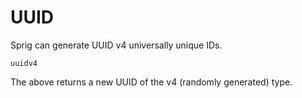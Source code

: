# UUID

Sprig can generate UUID v4 universally unique IDs.

```
uuidv4
```

The above returns a new UUID of the v4 (randomly generated) type.
